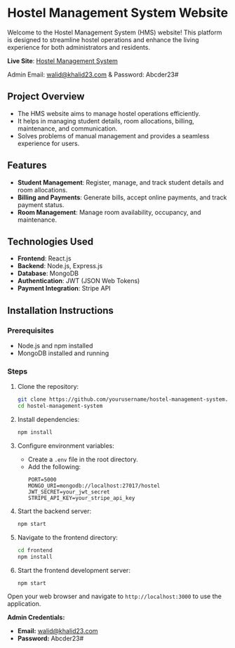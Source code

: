 # Hostel Management System Website

Welcome to the Hostel Management System (HMS) website! This platform is designed to streamline hostel operations and enhance the living experience for both administrators and residents.

**Live Site**: [Hostel Management System](https://muktijoddha-hall.web.app)

Admin Email: walid@khalid23.com & Password: Abcder23#

## Project Overview
- The HMS website aims to manage hostel operations efficiently.
- It helps in managing student details, room allocations, billing, maintenance, and communication.
- Solves problems of manual management and provides a seamless experience for users.

## Features
- **Student Management**: Register, manage, and track student details and room allocations.
- **Billing and Payments**: Generate bills, accept online payments, and track payment status.
- **Room Management**: Manage room availability, occupancy, and maintenance.

## Technologies Used
- **Frontend**: React.js
- **Backend**: Node.js, Express.js
- **Database**: MongoDB
- **Authentication**: JWT (JSON Web Tokens)
- **Payment Integration**: Stripe API

## Installation Instructions
### Prerequisites
- Node.js and npm installed
- MongoDB installed and running

### Steps
1. Clone the repository:
    ```sh
    git clone https://github.com/yourusername/hostel-management-system.git
    cd hostel-management-system
    ```
2. Install dependencies:
    ```sh
    npm install
    ```
3. Configure environment variables:
    - Create a `.env` file in the root directory.
    - Add the following:
        ```
        PORT=5000
        MONGO_URI=mongodb://localhost:27017/hostel
        JWT_SECRET=your_jwt_secret
        STRIPE_API_KEY=your_stripe_api_key
        ```

4. Start the backend server:
    ```sh
    npm start
    ```
5. Navigate to the frontend directory:
    ```sh
    cd frontend
    npm install
    ```
6. Start the frontend development server:
    ```sh
    npm start
    ```

Open your web browser and navigate to `http://localhost:3000` to use the application.

**Admin Credentials:**
- **Email:** walid@khalid23.com
- **Password:** Abcder23#
